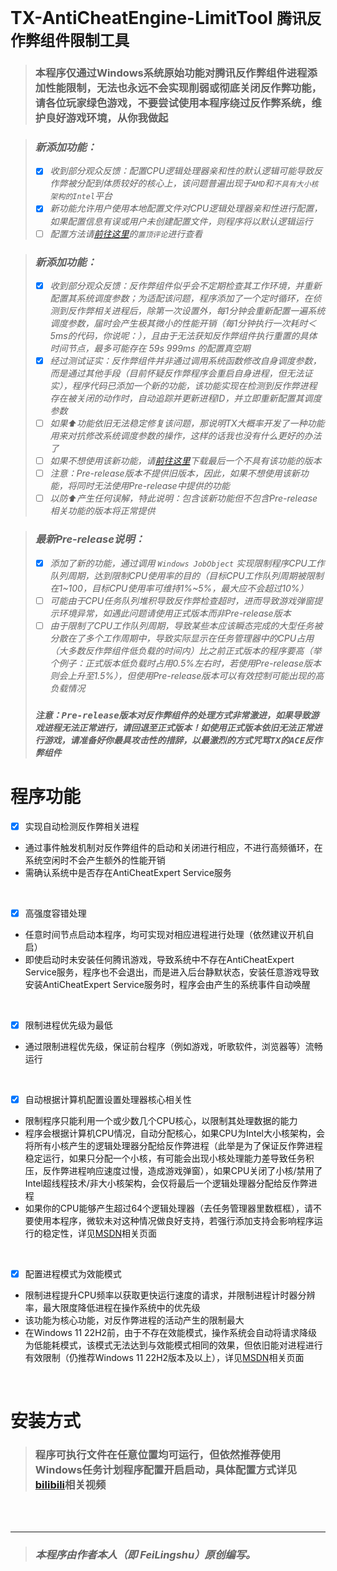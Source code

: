 # TX-AntiCheatEngine-LimitTool `腾讯反作弊组件限制工具`  
> ### 本程序仅通过Windows系统原始功能对腾讯反作弊组件进程添加性能限制，无法也永远不会实现削弱或彻底关闭反作弊功能，请各位玩家绿色游戏，不要尝试使用本程序绕过反作弊系统，维护良好游戏环境，从你我做起

> ### _新添加功能：_
> - [x] _收到部分观众反馈：配置CPU逻辑处理器亲和性的默认逻辑可能导致反作弊被分配到体质较好的核心上，该问题普遍出现于`AMD`和`不具有大小核架构的Intel`平台_
> - [x] _新功能允许用户使用本地配置文件对CPU逻辑处理器亲和性进行配置，如果配置信息有误或用户未创建配置文件，则程序将以默认逻辑运行_
> - [ ] _配置方法请[前往这里](https://www.bilibili.com/video/BV1dLfPYsEHx)的`置顶评论`进行查看_

> ### _新添加功能：_
> - [x] _收到部分观众反馈：反作弊组件似乎会不定期检查其工作环境，并重新配置其系统调度参数；为适配该问题，程序添加了一个定时循环，在侦测到反作弊相关进程后，除第一次设置外，每1分钟会重新配置一遍系统调度参数，届时会产生极其微小的性能开销（每1分钟执行一次耗时＜5ms的代码，你说呢：），且由于无法获知反作弊组件执行重置的具体时间节点，最多可能存在 59s 999ms 的配置真空期_
> - [x] _经过测试证实：反作弊组件并非通过调用系统函数修改自身调度参数，而是通过其他手段（目前怀疑反作弊程序会重启自身进程，但无法证实），程序代码已添加一个新的功能，该功能实现在检测到反作弊进程存在被关闭的动作时，自动追踪并更新进程ID，并立即重新配置其调度参数_
> - [ ] _如果⬆️功能依旧无法稳定修复该问题，那说明TX大概率开发了一种功能用来对抗修改系统调度参数的操作，这样的话我也没有什么更好的办法了_
> - [ ] _如果不想使用该新功能，请[前往这里](https://github.com/FeiLingshu/TX-AntiCheatEngine-LimitTool/releases/tag/1.1.1.1-Fix3)下载最后一个不具有该功能的版本_
> - [ ] _注意：Pre-release版本不提供旧版本，因此，如果不想使用该新功能，将同时无法使用Pre-release中提供的功能_
> - [ ] _以防⬆️产生任何误解，特此说明：包含该新功能但不包含Pre-release相关功能的版本将正常提供_

> ### _最新Pre-release说明：_
> - [x] _添加了新的功能，通过调用 `Windows JobObject` 实现限制程序CPU工作队列周期，达到限制CPU使用率的目的（目标CPU工作队列周期被限制在1~100，目标CPU使用率可维持1%~5%，最大应不会超过10%）_
> - [ ] _可能由于CPU任务队列堆积导致反作弊检查超时，进而导致游戏弹窗提示环境异常，如遇此问题请使用正式版本而非Pre-release版本_
> - [ ] _由于限制了CPU工作队列周期，导致某些本应该瞬态完成的大型任务被分散在了多个工作周期中，导致实际显示在任务管理器中的CPU占用（大多数反作弊组件低负载的时间内）比之前正式版本的程序要高（举个例子：正式版本低负载时占用0.5%左右时，若使用Pre-release版本则会上升至1.5%），但使用Pre-release版本可以有效控制可能出现的高负载情况_
>
> ### _`注意：Pre-release版本对反作弊组件的处理方式非常激进，如果导致游戏进程无法正常进行，请回退至正式版本！如使用正式版本依旧无法正常进行游戏，请准备好你最具攻击性的措辞，以最激烈的方式咒骂TX的ACE反作弊组件`_

# 程序功能  
- [x] 实现自动检测反作弊相关进程  
- 通过事件触发机制对反作弊组件的启动和关闭进行相应，不进行高频循环，在系统空闲时不会产生额外的性能开销  
- 需确认系统中是否存在AntiCheatExpert Service服务  
</br>

- [x] 高强度容错处理  
- 任意时间节点启动本程序，均可实现对相应进程进行处理（依然建议开机自启）  
- 即使启动时未安装任何腾讯游戏，导致系统中不存在AntiCheatExpert Service服务，程序也不会退出，而是进入后台静默状态，安装任意游戏导致安装AntiCheatExpert Service服务时，程序会由产生的系统事件自动唤醒  
</br>

- [x] 限制进程优先级为最低  
- 通过限制进程优先级，保证前台程序（例如游戏，听歌软件，浏览器等）流畅运行  
</br>

- [x] 自动根据计算机配置设置处理器核心相关性  
- 限制程序只能利用一个或少数几个CPU核心，以限制其处理数据的能力  
- 程序会根据计算机CPU情况，自动分配核心，如果CPU为Intel大小核架构，会将所有小核产生的逻辑处理器分配给反作弊进程（此举是为了保证反作弊进程稳定运行，如果只分配一个小核，有可能会出现小核处理能力差导致任务积压，反作弊进程响应速度过慢，造成游戏弹窗），如果CPU关闭了小核/禁用了Intel超线程技术/非大小核架构，会仅将最后一个逻辑处理器分配给反作弊进程  
- 如果你的CPU能够产生超过64个逻辑处理器（去任务管理器里数框框），请不要使用本程序，微软未对这种情况做良好支持，若强行添加支持会影响程序运行的稳定性，详见[MSDN](https://learn.microsoft.com/zh-cn/windows/win32/api/winbase/nf-winbase-setprocessaffinitymask?redirectedfrom=MSDN#remarks)相关页面  
</br>

- [x] 配置进程模式为效能模式  
- 限制进程提升CPU频率以获取更快运行速度的请求，并限制进程计时器分辨率，最大限度降低进程在操作系统中的优先级  
- 该功能为核心功能，对反作弊进程的活动产生的限制最大  
- 在Windows 11 22H2前，由于不存在效能模式，操作系统会自动将请求降级为低能耗模式，该模式无法达到与效能模式相同的效果，但依旧能对进程进行有效限制（仍推荐Windows 11 22H2版本及以上），详见[MSDN](https://learn.microsoft.com/zh-cn/windows/win32/api/processthreadsapi/nf-processthreadsapi-setprocessinformation#remarks)相关页面  
</br>

# 安装方式
> ### 程序可执行文件在任意位置均可运行，但依然推荐使用Windows任务计划程序配置开启启动，具体配置方式详见[bilibili](https://www.bilibili.com/video/BV1dLfPYsEHx)相关视频



<br></br>
___
> ### **_本程序由作者本人（即 FeiLingshu）原创编写。_**
